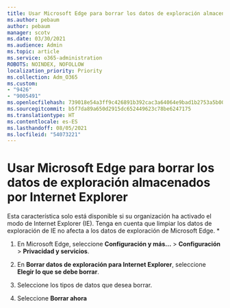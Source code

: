 ```yaml
---
title: Usar Microsoft Edge para borrar los datos de exploración almacenados por Internet Explorer
ms.author: pebaum
author: pebaum
manager: scotv
ms.date: 03/30/2021
ms.audience: Admin
ms.topic: article
ms.service: o365-administration
ROBOTS: NOINDEX, NOFOLLOW
localization_priority: Priority
ms.collection: Adm_O365
ms.custom:
- "9426"
- "9005491"
ms.openlocfilehash: 739018e54a3ff9c426891b392cac3a64064e9bad1b2753a5b003a383a7d73077
ms.sourcegitcommit: b5f7da89a650d2915dc652449623c78be6247175
ms.translationtype: HT
ms.contentlocale: es-ES
ms.lasthandoff: 08/05/2021
ms.locfileid: "54073221"
---
```

# <a name="use-microsoft-edge-to-clear-the-browsing-data-stored-by-internet-explorer"></a>Usar Microsoft Edge para borrar los datos de exploración almacenados por Internet Explorer

Esta característica solo está disponible si su organización ha activado el modo de Internet Explorer (IE). Tenga en cuenta que limpiar los datos de exploración de IE no afecta a los datos de exploración de Microsoft Edge.
*
1. En Microsoft Edge, seleccione **Configuración y más...** > **Configuración** > **Privacidad y servicios**.

1. En **Borrar datos de exploración para Internet Explorer**, seleccione **Elegir lo que se debe borrar**.

1. Seleccione los tipos de datos que desea borrar.

1. Seleccione **Borrar ahora**